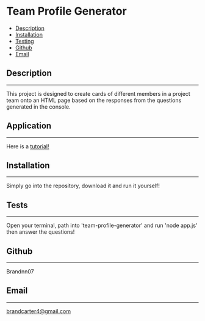 # Team Profile Generator
 

* [Description](#description)
* [Installation](#install)
* [Testing](#testing)
* [Github](#github)
* [Email](#email)

## Description
_______________________________

This project is designed to create cards of different members in a project team onto an HTML page based on the responses from the questions generated in the console.

## Application
_______________________________

Here is a [tutorial!](https://drive.google.com/file/d/15JLR2Dgo9tDjIkrFGqrjHWIYKZxHhBO_/view)

## Installation 
_______________________________

Simply go into the repository, download it and run it yourself!

## Tests
_______________________________

Open your terminal, path into 'team-profile-generator' and run 'node app.js' then answer the questions!


## Github
_______________________________

Brandnn07

## Email
_______________________________

brandcarter4@gmail.com

